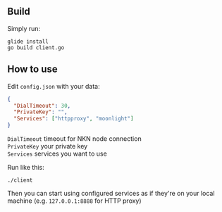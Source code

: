 ## Build
Simply run:
```shell
glide install
go build client.go
```

## How to use
Edit `config.json` with your data:
```json
{
  "DialTimeout": 30,
  "PrivateKey": "",
  "Services": ["httpproxy", "moonlight"]
}
```
`DialTimeout` timeout for NKN node connection  
`PrivateKey` your private key  
`Services` services you want to use  

Run like this:
```shell
./client
```

Then you can start using configured services as if they're on your local machine (e.g. `127.0.0.1:8888` for HTTP proxy)
